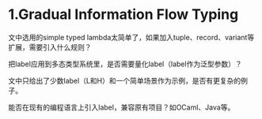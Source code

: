 # 1.Gradual Information Flow Typing

文中选用的simple typed lambda太简单了，如果加入tuple、record、variant等扩展，需要引入什么规则？

把label应用到多态类型系统里，是否需要量化label（label作为泛型参数）？

文中只给出了少数label（L和H）和一个简单场景作为示例，是否有更复杂的例子。

能否在现有的编程语言上引入label，兼容原有项目？如OCaml、Java等。
